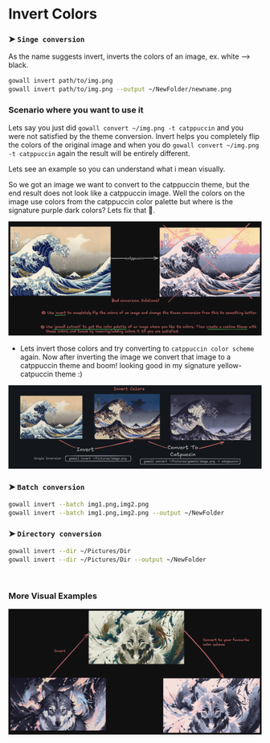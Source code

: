 # Invert Colors

### ➤  `Singe conversion`

As the name suggests invert, inverts the colors of an image, ex. white --> black.

   ```bash
gowall invert path/to/img.png 
gowall invert path/to/img.png --output ~/NewFolder/newname.png
   ```

### Scenario where you want to use it
Lets say you just did `gowall convert ~/img.png -t catppuccin` and you were not satisfied by the theme conversion.
Invert helps you completely flip the colors of the original image and when you do `gowall convert ~/img.png -t catppuccin`
again the result will be entirely different.

Lets see an example so you can understand what i mean visually.

So we got an image we want to convert to the catppuccin theme, but the end result does not look like a catppuccin image.
Well the colors on the image use colors from the catppuccin color palette but where is the signature purple dark colors?
Lets fix that 🔨. 

![bad conversion](./img/badConversion.png.png)

- Lets invert those colors and try converting to `catppuccin color scheme` again. Now after inverting the image we convert that image 
to a catppuccin theme and boom! looking good in my signature yellow-catpuccin theme :) 

![invert colors](./img/invert.png)

### ➤  `Batch conversion`

```bash
gowall invert --batch img1.png,img2.png 
gowall invert --batch img1.png,img2.png --output ~/NewFolder
```

### ➤  `Directory conversion`

```bash
gowall invert --dir ~/Pictures/Dir 
gowall invert --dir ~/Pictures/Dir --output ~/NewFolder
```


<br />


### More Visual Examples

![second invert colors example](./img/invert2.png)